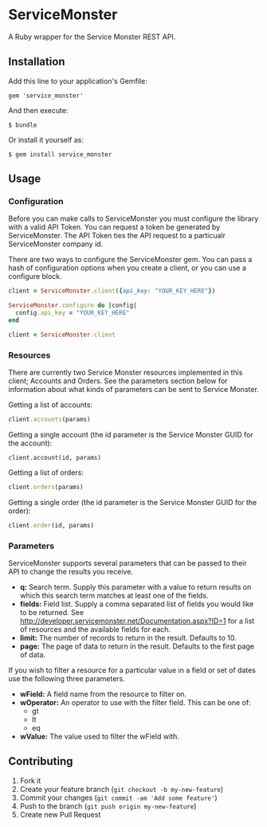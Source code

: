 # ServiceMonster

A Ruby wrapper for the Service Monster REST API.

## Installation

Add this line to your application's Gemfile:

    gem 'service_monster'

And then execute:

    $ bundle

Or install it yourself as:

    $ gem install service_monster

## Usage

### Configuration

Before you can make calls to ServiceMonster you must configure the library with a valid API Token. You can request
a token be generated by ServiceMonster. The API Token ties the API request to a particualr ServiceMonster company id.

There are two ways to configure the ServiceMonster gem. You can pass a hash of configuration options when you create
a client, or you can use a configure block.

```ruby
client = ServiceMonster.client({api_key: "YOUR_KEY_HERE"})
```

```ruby
ServiceMonster.configure do |config|
  config.api_key = "YOUR_KEY_HERE"
end

client = ServiceMonster.client
```

### Resources

There are currently two Service Monster resources implemented in this client; Accounts and Orders.
See the parameters section below for information about what kinds of parameters can be sent to Service Monster.

Getting a list of accounts:

```ruby
client.accounts(params)
```

Getting a single account (the id parameter is the Service Monster GUID for the account):

```
client.account(id, params)
```

Getting a list of orders:

```ruby
client.orders(params)
```

Getting a single order (the id parameter is the Service Monster GUID for the order):

```ruby
client.order(id, params)
```

### Parameters

ServiceMonster supports several parameters that can be passed to their API to change the results you receive.

* **q:** Search term. Supply this parameter with a value to return results on which this search term matches at least one of the fields.
* **fields:** Field list. Supply a comma separated list of fields you would like to be returned. See http://developer.servicemonster.net/Documentation.aspx?ID=1 for a list of resources and the available fields for each.
* **limit:** The number of records to return in the result. Defaults to 10.
* **page:** The page of data to return in the result. Defaults to the first page of data.

If you wish to filter a resource for a particular value in a field or set of dates use the following three parameters.

* **wField:** A field name from the resource to filter on.
* **wOperator:** An operator to use with the filter field. This can be one of:
  * gt
  * lt
  * eq
* **wValue:** The value used to filter the wField with.

## Contributing

1. Fork it
2. Create your feature branch (`git checkout -b my-new-feature`)
3. Commit your changes (`git commit -am 'Add some feature'`)
4. Push to the branch (`git push origin my-new-feature`)
5. Create new Pull Request
